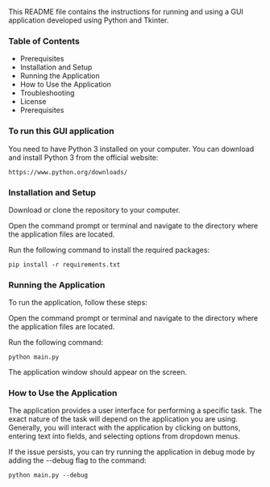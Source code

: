 This README file contains the instructions for running and using a GUI application developed using Python and Tkinter.

### Table of Contents
+ Prerequisites
+ Installation and Setup
+ Running the Application
+ How to Use the Application
+ Troubleshooting
+ License
+ Prerequisites

### To run this GUI application 
You need to have Python 3 installed on your computer. You can download and install Python 3 from the official website: 
```
https://www.python.org/downloads/
```

### Installation and Setup
Download or clone the repository to your computer.

Open the command prompt or terminal and navigate to the directory where the application files are located.

Run the following command to install the required packages: 
```
pip install -r requirements.txt
```
### Running the Application

To run the application, follow these steps:

Open the command prompt or terminal and navigate to the directory where the application files are located.

Run the following command: 
```
python main.py
```
The application window should appear on the screen.

### How to Use the Application

The application provides a user interface for performing a specific task. The exact nature of the task will depend on the application you are using. Generally, you will interact with the application by clicking on buttons, entering text into fields, and selecting options from dropdown menus.


If the issue persists, you can try running the application in debug mode by adding the --debug flag to the command:
``` 
python main.py --debug
```

